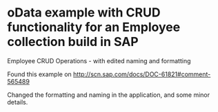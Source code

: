 # oData example with CRUD functionality for an Employee collection build in SAP
Employee CRUD Operations - with edited naming and formatting

Found this example on http://scn.sap.com/docs/DOC-61821#comment-565489  

Changed the formatting and naming in the application, and some minor details.
